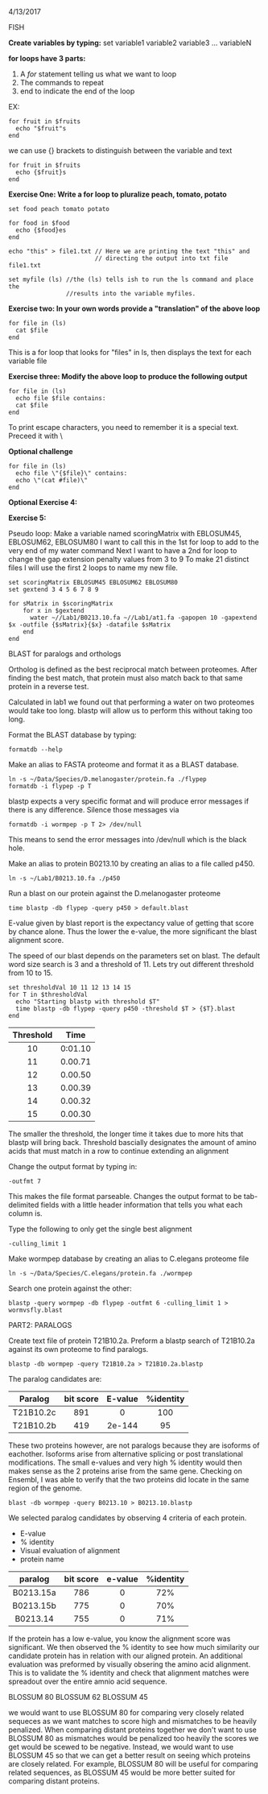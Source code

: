 4/13/2017

FISH

**Create variables by typing:** set variable1 variable2 variable3 ... variableN

**for loops have 3 parts:**
1. A _for_ statement telling us what we want to loop
2. The commands to repeat
3. end to indicate the end of the loop

EX:

    for fruit in $fruits
      echo "$fruit"s
    end

we can use {} brackets to distinguish between the variable and text

    for fruit in $fruits
      echo {$fruit}s
    end

**Exercise One: Write a for loop to pluralize peach, tomato, potato**

    set food peach tomato potato

    for food in $food
      echo {$food}es
    end

    echo "this" > file1.txt // Here we are printing the text "this" and
                            // directing the output into txt file file1.txt

    set myfile (ls) //the (ls) tells ish to run the ls command and place the
                    //results into the variable myfiles.

**Exercise two: In your own words provide a "translation" of the above loop**

    for file in (ls)
      cat $file
    end

This is a for loop that looks for "files" in ls, then displays the text for each variable file

**Exercise three: Modify the above loop to produce the following output**

    for file in (ls)
      echo file $file contains:
      cat $file
    end

To print escape characters, you need to remember it is a special text.
Preceed it with \

**Optional challenge**

    for file in (ls)
      echo file \"{$file}\" contains:
      echo \"(cat #file)\"
    end

**Optional Exercise 4:**

**Exercise 5:**

Pseudo loop:
Make a variable named scoringMatrix with EBLOSUM45, EBLOSUM62, EBLOSUM80
I want to call this in the 1st for loop to add to the very end of my water command
Next I want to have a 2nd for loop to change the gap extension penalty values from 3 to 9
To make 21 distinct files I will use the first 2 loops to name my new file.

    set scoringMatrix EBLOSUM45 EBLOSUM62 EBLOSUM80
    set gextend 3 4 5 6 7 8 9

    for sMatrix in $scoringMatrix
	    for x in $gextend
	      water ~//Lab1/B0213.10.fa ~//Lab1/at1.fa -gapopen 10 -gapextend $x -outfile {$sMatrix}{$x} -datafile $sMatrix
	    end
    end

BLAST for paralogs and orthologs

Ortholog is defined as the best reciprocal match between proteomes. After finding the best match, that protein must also match back to that same protein in a reverse test.

Calculated in lab1 we found out that performing a water on two proteomes would take too long. blastp will allow us to perform this without taking too long.

Format the BLAST database by typing:

    formatdb --help

Make an alias to FASTA proteome and format it as a BLAST database.

    ln -s ~/Data/Species/D.melanogaster/protein.fa ./flypep
    formatdb -i flypep -p T

blastp expects a very specific format and will produce error messages if there is any difference. Silence those messages via

    formatdb -i wormpep -p T 2> /dev/null

This means to send the error messages into /dev/null which is the black hole.

Make an alias to protein B0213.10 by creating an alias to a file called p450.

    ln -s ~/Lab1/B0213.10.fa ./p450

Run a blast on our protein against the D.melanogaster proteome

    time blastp -db flypep -query p450 > default.blast

E-value given by blast report is the expectancy value of getting that score by chance alone. Thus the lower the e-value, the more significant the blast alignment score.

The speed of our blast depends on the parameters set on blast. The default word size search is 3 and a threshold of 11. Lets try out different threshold from 10 to 15.

    set thresholdVal 10 11 12 13 14 15
    for T in $thresholdVal
      echo "Starting blastp with threshold $T"
      time blastp -db flypep -query p450 -threshold $T > {$T}.blast
    end

|	Threshold | Time |
|:---------:|:-----:|
| 10        |0:01.10|
| 11				|0.00.71|
| 12        |0.00.50|
| 13        |0.00.39|
| 14        |0.00.32|
| 15        |0.00.30|

The smaller the threshold, the longer time it takes due to more hits that blastp will bring back. Threshold bascially designates the amount of amino acids that must match in a row to continue extending an alignment

Change the output format by typing in:

    -outfmt 7

This makes the file format parseable. Changes the output format to be tab-delimited fields with a little header information that tells you what each column is.

Type the following to only get the single best alignment

    -culling_limit 1

Make wormpep database by creating an alias to C.elegans proteome file

    ln -s ~/Data/Species/C.elegans/protein.fa ./wormpep

Search one protein against the other:

    blastp -query wormpep -db flypep -outfmt 6 -culling_limit 1 > wormvsfly.blast

PART2: PARALOGS

Create text file of protein T21B10.2a. Preform a blastp search of T21B10.2a against its own proteome to find paralogs.

    blastp -db wormpep -query T21B10.2a > T21B10.2a.blastp

The paralog candidates are:

|Paralog|bit score|E-value|%identity|
|:-----:|:-------:|:-----:|:-------:|
|T21B10.2c|891|0|100|
|T21B10.2b|419|2e-144|95|

These two proteins however, are not paralogs because they are isoforms of eachother. Isoforms arise from alternative splicing or post translational modifications. The small e-values and very high % identity would then makes sense as the 2 proteins arise from the same gene. Checking on Ensembl, I was able to verify that the two proteins did locate in the same region of the genome.

    blast -db wormpep -query B0213.10 > B0213.10.blastp

We selected paralog candidates by observing 4 criteria of each protein.
* E-value
* % identity
* Visual evaluation of alignment
* protein name

|paralog|bit score|e-value|%identity|
|:-----:|:-------:|:-----:|:-------:|
|B0213.15a|786|0|72%|
|B0213.15b|775|0|70%|
|B0213.14 |755|0|71%|

If the protein has a low e-value, you know the alignment score was significant. We then observed the % identity to see how much similarity our candidate protein has in relation with our aligned protein. An additional evaluation was preformed by visually obsering the amino acid alignment. This is to validate the % identity and check that alignment matches were spreadout over the entire amnio acid sequence.

BLOSSUM 80
BLOSSUM 62
BLOSSUM 45

we would want to use BLOSSUM 80 for comparing very closely related sequeces as we want matches to score high and mismatches to be heavily penalized. When comparing distant proteins together we don't want to use BLOSSUM 80 as mismatches would be penalized too heavily the scores we get would be scewed to be negative. Instead, we would want to use BLOSSUM 45 so that we can get a better result on seeing which proteins are closely related. For example, BLOSSUM 80 will be useful for comparing related sequences, as BLOSSUM 45 would be more better suited for comparing distant proteins.

